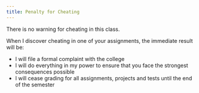 ```yaml
---
title: Penalty for Cheating
---
```


There is no warning for cheating in this class.

When I discover cheating in one of your assignments, the immediate result will be:

- I will file a formal complaint with the college
- I will do everything in my power to ensure that you face the strongest consequences possible
- I will cease grading for all assignments, projects and tests until the end of the semester
